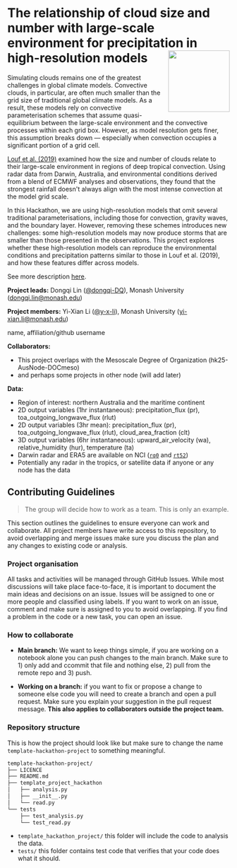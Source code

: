 # The relationship of cloud size and number with large-scale environment for precipitation in high-resolution models  <img src='https://21centuryweather.org.au/wp-content/uploads/Hackathon-Image-WCRP-Positive-1536x736.jpg' align="right" height="139" />

Simulating clouds remains one of the greatest challenges in global climate models. Convective clouds, in particular, are often much smaller than the grid size of traditional global climate models. As a result, these models rely on convective parameterisation schemes that assume quasi-equilibrium between the large-scale environment and the convective processes within each grid box. However, as model resolution gets finer, this assumption breaks down — especially when convection occupies a significant portion of a grid cell.

[Louf et al. (2019)](https://agupubs.onlinelibrary.wiley.com/doi/full/10.1029/2019GL083964) examined how the size and number of clouds relate to their large-scale environment in regions of deep tropical convection. Using radar data from Darwin, Australia, and environmental conditions derived from a blend of ECMWF analyses and observations, they found that the strongest rainfall doesn't always align with the most intense convection at the model grid scale.

In this Hackathon, we are using high-resolution models that omit several traditional parameterisations, including those for convection, gravity waves, and the boundary layer. However, removing these schemes introduces new challenges: some high-resolution models may now produce storms that are smaller than those presented in the observations. This project explores whether these high-resolution models can reproduce the environmental conditions and precipitation patterns similar to those in Louf et al. (2019), and how these features differ across models.

See more description [here](https://github.com/dongqi-DQ/hk25-teams/blob/main/hk25-AusNode/hk25-AusNode-LargeScaleP.md).

**Project leads:** 
Dongqi Lin ([@dongqi-DQ](https://github.com/dongqi-DQ)), Monash University ([dongqi.lin@monash.edu](dongqi.lin@monash.edu))  

**Project members:** 
Yi-Xian Li ([@y-x-li](https://github.com/y-x-li)), Monash University ([yi-xian.li@monash.edu](yi-xian.li@monash.edu))  

name, affiliation/github username

**Collaborators:** 
- This project overlaps with the Mesoscale Degree of Organization (hk25-AusNode-DOCmeso)
- and perhaps some projects in other node (will add later)

**Data:**
- Region of interest: northern Australia and the maritime continent
- 2D output variables (1hr instantaneous): precipitation_flux (pr), toa_outgoing_longwave_flux (rlut)
- 2D output variables (3hr mean): precipitation_flux (pr), toa_outgoing_longwave_flux (rlut), cloud_area_fraction (clt)
- 3D output variables (6hr instantaneous): upward_air_velocity (wa), relative_humidity (hur), temperature (ta)
- Darwin radar and ERA5 are available on NCI ([`rq0`](https://geonetwork.nci.org.au/geonetwork/srv/eng/catalog.search#/metadata/f4093_2998_3846_6573) and [`rt52`](https://geonetwork.nci.org.au/geonetwork/srv/eng/catalog.search#/metadata/f2836_1346_3774_9763))
- Potentially any radar in the tropics, or satellite data if anyone or any node has the data

## Contributing Guidelines

> The group will decide how to work as a team. This is only an example. 

This section outlines the guidelines to ensure everyone can work and collaborate. All project members have write access to this repository, to avoid overlapping and merge issues make sure you discuss the plan and any changes to existing code or analysis.

### Project organisation

All tasks and activities will be managed through GitHub Issues. While most discussions will take place face-to-face, it is important to document the main ideas and decisions on an issue. Issues will be assigned to one or more people and classified using labels. If you want to work on an issue, comment and make sure is assigned to you to avoid overlapping. If you find a problem in the code or a new task, you can open an issue. 

### How to collaborate

* **Main branch:** We want to keep things simple, if you are working on a notebook alone you can push changes to the main branch. Make sure to 1) only add and ccommit that file and nothing else, 2) pull from the remote repo and 3) push.

* **Working on a branch:** if you want to fix or propose a change to someone else code you will need to create a branch and open a pull request. Make sure you explain your suggestion in the pull request message. **This also applies to collaborators outside the project team.**

### Repository structure

This is how the project should look like but make sure to change the name `template-hackathon-project` to something meaningful. 

```bash
template-hackathon-project/
├── LICENCE
├── README.md
├── template_project_hackathon
│   ├── analysis.py
│   ├── __init__.py
│   └── read.py
└── tests
    ├── test_analysis.py
    └── test_read.py
```
* `template_hackathon_project/` this folder will include the code to analysis the data.
* `tests/` this folder contains test code that verifies that your code does what it should.

